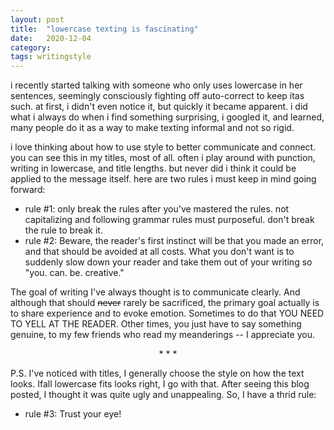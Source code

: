 ```yaml
---
layout: post
title:  "lowercase texting is fascinating"
date:   2020-12-04
category: 
tags: writingstyle
---
```


i recently started talking with someone who only uses lowercase in her sentences, seemingly consciously fighting off auto-correct to keep itas such. at first, i didn't even notice it, but quickly it became apparent. i did what i always do when i find something surprising, i googled it, and learned, many people do it as a way to make texting informal and not so rigid. 

i love thinking about how to use style to better communicate and connect. you can see this in my titles, most of all. often i play around with punction, writing in lowercase, and title lengths. but never did i think it could be applied to the message itself. here are two rules i must keep in mind going forward:
- rule #1: only break the rules after you've mastered the rules. not capitalizing and following grammar rules must purposeful. don't break the rule to break it.
- rule #2: Beware, the reader's first instinct will be that you made an error, and that should be avoided at all costs. What you don't want is to suddenly slow down your reader and take them out of your writing so "you. can. be. creative."

The goal of writing I've always thought is to communicate clearly. And although that should ~~never~~ rarely be sacrificed, the primary goal actually is to share experience and to evoke emotion. Sometimes to do that YOU NEED TO YELL AT THE READER. Other times, you just have to say something genuine, to my few friends who read my meanderings -- I appreciate you.

<p style="text-align: center;"> * * * </p>

P.S. I've noticed with titles, I generally choose the style on how the text looks. Ifall lowercase fits looks right, I go with that. After seeing this blog posted, I thought it was quite ugly and unappealing. So, I have a thrid rule:
- rule #3: Trust your eye! 